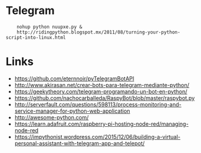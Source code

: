 # Telegram

```
    nohup python nuupxe.py &
    http://ridingpython.blogspot.mx/2011/08/turning-your-python-script-into-linux.html
```

# Links

- https://github.com/eternnoir/pyTelegramBotAPI
- http://www.akirasan.net/crear-bots-para-telegram-mediante-python/
- https://geekytheory.com/telegram-programando-un-bot-en-python/
- https://github.com/nachocarballeda/RaspyBot/blob/master/raspybot.py
- http://serverfault.com/questions/598113/process-monitoring-and-service-manager-for-python-web-application
- http://awesome-python.com/
- https://learn.adafruit.com/raspberry-pi-hosting-node-red/managing-node-red
- https://impythonist.wordpress.com/2015/12/06/building-a-virtual-personal-assistant-with-telegram-app-and-telepot/
